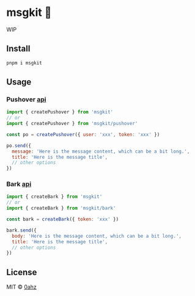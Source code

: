 # msgkit 🚧

WIP

## Install

```bash
pnpm i msgkit
```

## Usage

### Pushover [api](https://pushover.net/api)

```js
import { createPushover } from 'msgkit'
// or
import { createPushover } from 'msgkit/pushover'

const po = createPushover({ user: 'xxx', token: 'xxx' })

po.send({
  message: 'Here is the message content, which can be a bit long.',
  title: 'Here is the message title',
  // other options
})
```

### Bark [api](https://bark.day.app/#/tutorial)

```js
import { createBark } from 'msgkit'
// or
import { createBark } from 'msgkit/bark'

const bark = createBark({ token: 'xxx' })

bark.send({
  body: 'Here is the message content, which can be a bit long.',
  title: 'Here is the message title',
  // other options
})
```

## License

MIT &copy; [0ahz](https://github.com/0ahz)

